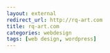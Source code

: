 ```yaml
---
layout: external
redirect_url: http://rq-art.com
title: rq-art.com
categories: webdesign
tags: [web design, wordpress]
---
```

